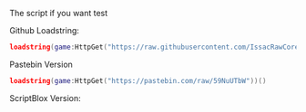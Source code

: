 The script if you want test

Github Loadstring:
```lua
loadstring(game:HttpGet("https://raw.githubusercontent.com/IssacRawCoreOfficiak/MAZEHUB-V2/main/MazeHUB.txt"))()
```
Pastebin Version
```lua
loadstring(game:HttpGet("https://pastebin.com/raw/59NuUTbW"))()
```
ScriptBlox Version:

